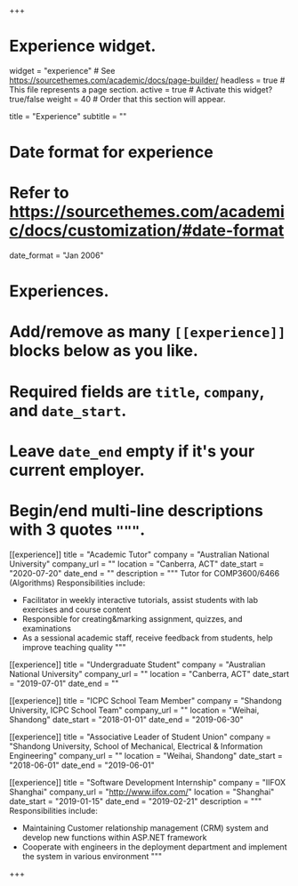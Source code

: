+++
# Experience widget.
widget = "experience"  # See https://sourcethemes.com/academic/docs/page-builder/
headless = true  # This file represents a page section.
active = true  # Activate this widget? true/false
weight = 40  # Order that this section will appear.

title = "Experience"
subtitle = ""

# Date format for experience
#   Refer to https://sourcethemes.com/academic/docs/customization/#date-format
date_format = "Jan 2006"

# Experiences.
#   Add/remove as many `[[experience]]` blocks below as you like.
#   Required fields are `title`, `company`, and `date_start`.
#   Leave `date_end` empty if it's your current employer.
#   Begin/end multi-line descriptions with 3 quotes `"""`.
[[experience]]
  title = "Academic Tutor"
  company = "Australian National University"
  company_url = ""
  location = "Canberra, ACT"
  date_start = "2020-07-20"
  date_end = ""
  description = """
  Tutor for COMP3600/6466 (Algorithms) Responsibilities include:
  * Facilitator in weekly interactive tutorials, assist students with lab exercises and course content
  * Responsible for creating&marking assignment, quizzes, and examinations
  * As a sessional academic staff, receive feedback from students, help improve teaching quality
  """

[[experience]]
  title = "Undergraduate Student"
  company = "Australian National University"
  company_url = ""
  location = "Canberra, ACT"
  date_start = "2019-07-01"
  date_end = ""


[[experience]]
  title = "ICPC School Team Member"
  company = "Shandong University, ICPC School Team"
  company_url = ""
  location = "Weihai, Shandong"
  date_start = "2018-01-01"
  date_end = "2019-06-30"

[[experience]]
title = "Associative Leader of Student Union"
company = "Shandong University, School of Mechanical, Electrical & Information Engineering"
company_url = ""
location = "Weihai, Shandong"
date_start = "2018-06-01"
date_end = "2019-06-01"

[[experience]]
title = "Software Development Internship"
company = "IIFOX Shanghai"
company_url = "http://www.iifox.com/"
location = "Shanghai"
date_start = "2019-01-15"
date_end = "2019-02-21"
description = """
Responsibilities include:
* Maintaining Customer relationship management (CRM) system and develop new functions within ASP.NET framework
* Cooperate with engineers in the deployment department and implement the system in various environment
"""


+++

<!-- description = """
Responsibilities include:

* Analysing
* Modelling
* Deploying
""" -->
